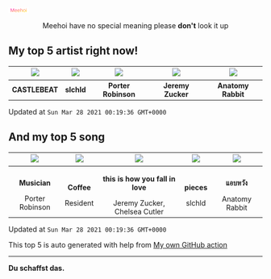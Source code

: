 [![Meehoi Logo](https://github.com/beam41/beam41/raw/master/mh.svg)](http://my.meehoi.me/)
<p align="center">Meehoi have no special meaning please <b>don't</b> look it up</p>

## My top 5 artist right now!
<!-- table start -->
|<img src="https://i.scdn.co/image/95e36577564d7cb661d52279ada3e01a326e1f8e">|<img src="https://i.scdn.co/image/63cba7a180e58b0dae0c442083755dd6aa5bc715">|<img src="https://i.scdn.co/image/acc9781b4b49e083a432a3f305a16543b3eedf7f">|<img src="https://i.scdn.co/image/2f11b50c3288556df7e9d991402b80ba079c85f1">|<img src="https://i.scdn.co/image/80a2b66d164e0ebabeb4b5c1d0e3a3bbc4386afd">|
| :---: | :---: | :---: | :---: | :---: |
|<b>CASTLEBEAT</b>|<b>slchld</b>|<b>Porter Robinson</b>|<b>Jeremy Zucker</b>|<b>Anatomy Rabbit</b>|

Updated at `Sun Mar 28 2021 00:19:36 GMT+0000`
<!-- table end -->

## And my top 5 song
<!-- table song start -->
|<img src="https://i.scdn.co/image/ab67616d00001e02644c3c62d813e39720e04ecd">|<img src="https://i.scdn.co/image/ab67616d00001e021629a20d58a261bb957d8464">|<img src="https://i.scdn.co/image/ab67616d00001e02bdcc1b27dac22bfb3a57c2de">|<img src="https://i.scdn.co/image/ab67616d00001e0212229daa26fd370bde9d590e">|<img src="https://i.scdn.co/image/ab67616d00001e02108d67243d874e28b4cfd742">|
| :---: | :---: | :---: | :---: | :---: |
|<p><b>Musician</b></p> Porter Robinson|<p><b>Coffee</b></p> Resident|<p><b>this is how you fall in love</b></p> Jeremy Zucker, Chelsea Cutler|<p><b>pieces</b></p> slchld|<p><b>แอบหวัง</b></p> Anatomy Rabbit|

Updated at `Sun Mar 28 2021 00:19:36 GMT+0000`
<!-- table song end -->

This top 5 is auto generated with help from [My own GitHub action](https://github.com/beam41/spotify-listening)

---

**Du schaffst das.**